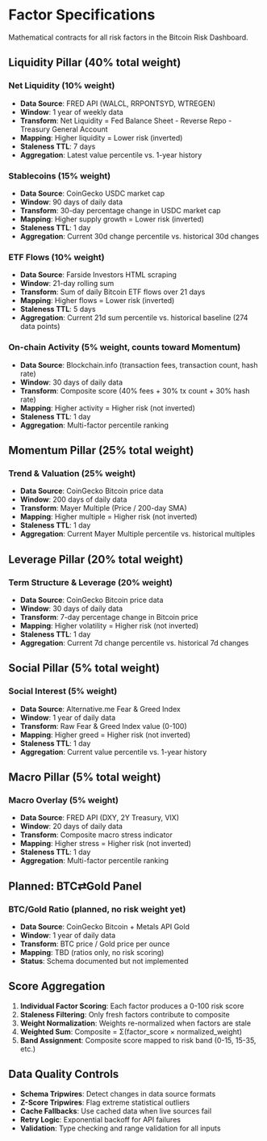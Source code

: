 # Factor Specifications

Mathematical contracts for all risk factors in the Bitcoin Risk Dashboard.

## Liquidity Pillar (40% total weight)

### Net Liquidity (10% weight)
- **Data Source**: FRED API (WALCL, RRPONTSYD, WTREGEN)
- **Window**: 1 year of weekly data
- **Transform**: Net Liquidity = Fed Balance Sheet - Reverse Repo - Treasury General Account
- **Mapping**: Higher liquidity = Lower risk (inverted)
- **Staleness TTL**: 7 days
- **Aggregation**: Latest value percentile vs. 1-year history

### Stablecoins (15% weight)
- **Data Source**: CoinGecko USDC market cap
- **Window**: 90 days of daily data
- **Transform**: 30-day percentage change in USDC market cap
- **Mapping**: Higher supply growth = Lower risk (inverted)
- **Staleness TTL**: 1 day
- **Aggregation**: Current 30d change percentile vs. historical 30d changes

### ETF Flows (10% weight)
- **Data Source**: Farside Investors HTML scraping
- **Window**: 21-day rolling sum
- **Transform**: Sum of daily Bitcoin ETF flows over 21 days
- **Mapping**: Higher flows = Lower risk (inverted)
- **Staleness TTL**: 5 days
- **Aggregation**: Current 21d sum percentile vs. historical baseline (274 data points)

### On-chain Activity (5% weight, counts toward Momentum)
- **Data Source**: Blockchain.info (transaction fees, transaction count, hash rate)
- **Window**: 30 days of daily data
- **Transform**: Composite score (40% fees + 30% tx count + 30% hash rate)
- **Mapping**: Higher activity = Higher risk (not inverted)
- **Staleness TTL**: 1 day
- **Aggregation**: Multi-factor percentile ranking

## Momentum Pillar (25% total weight)

### Trend & Valuation (25% weight)
- **Data Source**: CoinGecko Bitcoin price data
- **Window**: 200 days of daily data
- **Transform**: Mayer Multiple (Price / 200-day SMA)
- **Mapping**: Higher multiple = Higher risk (not inverted)
- **Staleness TTL**: 1 day
- **Aggregation**: Current Mayer Multiple percentile vs. historical multiples

## Leverage Pillar (20% total weight)

### Term Structure & Leverage (20% weight)
- **Data Source**: CoinGecko Bitcoin price data
- **Window**: 30 days of daily data
- **Transform**: 7-day percentage change in Bitcoin price
- **Mapping**: Higher volatility = Higher risk (not inverted)
- **Staleness TTL**: 1 day
- **Aggregation**: Current 7d change percentile vs. historical 7d changes

## Social Pillar (5% total weight)

### Social Interest (5% weight)
- **Data Source**: Alternative.me Fear & Greed Index
- **Window**: 1 year of daily data
- **Transform**: Raw Fear & Greed Index value (0-100)
- **Mapping**: Higher greed = Higher risk (not inverted)
- **Staleness TTL**: 1 day
- **Aggregation**: Current value percentile vs. 1-year history

## Macro Pillar (5% total weight)

### Macro Overlay (5% weight)
- **Data Source**: FRED API (DXY, 2Y Treasury, VIX)
- **Window**: 20 days of daily data
- **Transform**: Composite macro stress indicator
- **Mapping**: Higher stress = Higher risk (not inverted)
- **Staleness TTL**: 1 day
- **Aggregation**: Multi-factor percentile ranking

## Planned: BTC⇄Gold Panel

### BTC/Gold Ratio (planned, no risk weight yet)
- **Data Source**: CoinGecko Bitcoin + Metals API Gold
- **Window**: 1 year of daily data
- **Transform**: BTC price / Gold price per ounce
- **Mapping**: TBD (ratios only, no risk scoring)
- **Status**: Schema documented but not implemented

## Score Aggregation

1. **Individual Factor Scoring**: Each factor produces a 0-100 risk score
2. **Staleness Filtering**: Only fresh factors contribute to composite
3. **Weight Normalization**: Weights re-normalized when factors are stale
4. **Weighted Sum**: Composite = Σ(factor_score × normalized_weight)
5. **Band Assignment**: Composite score mapped to risk band (0-15, 15-35, etc.)

## Data Quality Controls

- **Schema Tripwires**: Detect changes in data source formats
- **Z-Score Tripwires**: Flag extreme statistical outliers
- **Cache Fallbacks**: Use cached data when live sources fail
- **Retry Logic**: Exponential backoff for API failures
- **Validation**: Type checking and range validation for all inputs

